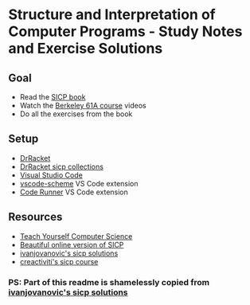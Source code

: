 # Structure and Interpretation of Computer Programs - Study Notes and Exercise Solutions

## Goal
* Read the [SICP book](https://mitpress.mit.edu/sites/default/files/sicp/full-text/book/book.html)
* Watch the [Berkeley 61A course](https://archive.org/details/ucberkeley-webcast-PL3E89002AA9B9879E?sort=titleSorter) videos
* Do all the exercises from the book

## Setup
* [DrRacket](https://racket-lang.org/)
* [DrRacket sicp collections](https://docs.racket-lang.org/sicp-manual)
* [Visual Studio Code](https://code.visualstudio.com/)
* [vscode-scheme](https://marketplace.visualstudio.com/items?itemName=sjhuangx.vscode-scheme) VS Code extension
* [Code Runner](https://marketplace.visualstudio.com/items?itemName=formulahendry.code-runner) VS Code extension

## Resources
* [Teach Yourself Computer Science](https://teachyourselfcs.com)
* [Beautiful online version of SICP](https://sarabander.github.io/sicp/)
* [ivanjovanovic's sicp solutions](https://github.com/ivanjovanovic/sicp)
* [creactiviti's sicp course](https://github.com/creactiviti/sicp-course)

### PS: Part of this readme is shamelessly copied from [ivanjovanovic's sicp solutions](https://github.com/ivanjovanovic/sicp)